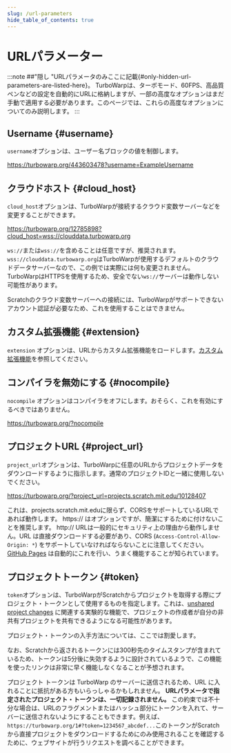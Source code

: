 ```yaml
---
slug: /url-parameters
hide_table_of_contents: true
---
```


# URLパラメーター


:::note
##"隠し "URLパラメータのみここに記載{#only-hidden-url-parameters-are-listed-here}。
TurboWarpは、ターボモード、60FPS、高品質ペンなどの設定を自動的にURLに格納しますが、一部の高度なオプションはまだ手動で適用する必要があります。このページでは、これらの高度なオプションについてのみ説明します。
:::


## Username {#username}

`username`オプションは、ユーザー名ブロックの値を制御します。

https://turbowarp.org/443603478?username=ExampleUsername

## クラウドホスト {#cloud_host}

`cloud_host`オプションは、TurboWarpが接続するクラウド変数サーバーなどを変更することができます。

https://turbowarp.org/12785898?cloud_host=wss://clouddata.turbowarp.org

`ws://`または`wss://`を含めることは任意ですが、推奨されます。`wss://clouddata.turbowarp.org`はTurboWarpが使用するデフォルトのクラウドデータサーバーなので、この例では実際には何も変更されません。TurboWarpはHTTPSを使用するため、安全でない`ws://`サーバーは動作しない可能性があります。

Scratchのクラウド変数サーバーへの接続には、TurboWarpがサポートできないアカウント認証が必要なため、これを使用することはできません。

## カスタム拡張機能 {#extension}

`extension` オプションは、URLからカスタム拡張機能をロードします。[カスタム拡張機能](/development/custom-extensions)を参照してください。

<!-- Commented due to possible removal -->
<!--
## `scale` {#scale}

フルスクリーンモード時のプレーヤーの最大相対スケールを制御します。

https://turbowarp.org/fullscreen?scale=2
-->

## コンパイラを無効にする {#nocompile}

`nocompile` オプションはコンパイラをオフにします。おそらく、これを有効にするべきではありません。

https://turbowarp.org/?nocompile

## プロジェクトURL {#project_url}

`project_url`オプションは、TurboWarpに任意のURLからプロジェクトデータをダウンロードするように指示します。通常のプロジェクトIDと一緒に使用しないでください。

https://turbowarp.org/?project_url=projects.scratch.mit.edu/10128407

これは、projects.scratch.mit.eduに限らず、CORSをサポートしているURLであれば動作します。 https:// はオプションですが、簡潔にするために付けないことを推奨します。 http:// URLは一般的にセキュリティ上の理由から動作しません。URL は直接ダウンロードする必要があり、CORS (`Access-Control-Allow-Origin: *`) をサポートしていなければならないことに注意してください。[GitHub Pages](https://pages.github.com/) は自動的にこれを行い、うまく機能することが知られています。

## プロジェクトトークン {#token}

`token`オプションは、TurboWarpがScratchからプロジェクトを取得する際にプロジェクト・トークンとして使用するものを指定します。これは、[unshared project changes](/unshared-projects) に関連する実験的な機能で、プロジェクトの作成者が自分の非共有プロジェクトを共有できるようになる可能性があります。

プロジェクト・トークンの入手方法については、ここでは割愛します。

なお、Scratchから返されるトークンには300秒先のタイムスタンプが含まれているため、トークンは5分後に失効するように設計されているようで、この機能を使ったリンクは非常に早く機能しなくなることが予想されます。

プロジェクト トークンは TurboWarp のサーバーに送信されるため、URL に入れることに抵抗がある方もいらっしゃるかもしれません。 **URLパラメータで指定されたプロジェクト・トークンは、一切記録されません。** この約束では不十分な場合は、URLのフラグメントまたはハッシュ部分にトークンを入れて、サーバーに送信されないようにすることもできます。例えば、`https://turbowarp.org/1#?token=1234567_abcdef...`このトークンがScratchから直接プロジェクトをダウンロードするためにのみ使用されることを確認するために、ウェブサイトが行うリクエストを調べることができます。
